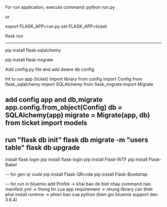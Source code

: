 For run application, execute command:
python run.py

or

export FLASK_APP=run.py
set FLASK_APP=ticket

flask run

---
pip install flask-sqlalchemy

pip install flask-migrate

Add config.py file and add delare db config

Int to run app (ticket) import library
from config import Config
from flask_sqlalchemy import SQLAlchemy
from flask_migrate import Migrate

add config app and db,migrate 
app.config.from_object(Config)
db = SQLAlchemy(app)
migrate = Migrate(app, db)
from ticket import models
--
run "flask db init"
flask db migrate -m "users table"
flask db upgrade
--
install flask login 
pip install flask-login
pip install Flask-WTF
pip install Flask-Babel


-- for gen qr code
pip install Flask-QRcode
pip install Flask-Bootstrap

-- for run in bluemix
add Profile -> khai bao de biet chay command nao
manifest.yml -> thong tin cua app
requirement -> nhung library can thiet phai install
runtime -> phien ban cua python (hien gio bluemix support den 3.6.4)